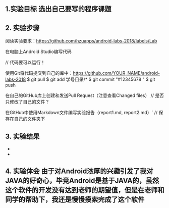 ## 1.实验目标 选出自己要写的程序课题

## 2. 实验步骤

阅读实验要求：https://github.com/hzuapps/android-labs-2018/labels/Lab

在电脑上Android Studio编写代码

// 代码要可以运行！

使用Git将代码提交到自己的库中：https://github.com/YOUR_NAME/android-labs-2018
$ git pull $ git add 学号目录/* $ git commit "#12345678 " $ git push

在自己的GitHub库上创建和发送Pull Request（注意查看Changed files）
// 是否只修改了自己的文件？

在GitHub中使用Markdown文件编写实验报告（report1.md, report2.md）`
// 保存在自己的文件夹下
## 3. 实验结果


-

-
## 4. 实验体会 由于对Android浓厚的兴趣引发了我对JAVA的好奇心，毕竟Android是基于JAVA的，虽然这个软件的开发没有达到老师的期望值，但是在老师和同学的帮助下，我还是慢慢摸索完成了这个软件
